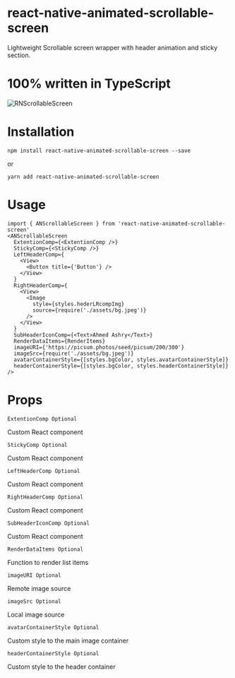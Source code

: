 # react-native-animated-scrollable-screen
Lightweight Scrollable screen wrapper with header animation and sticky section.

# 100% written in TypeScript

![RNScrollableScreen](https://user-images.githubusercontent.com/38687453/198964422-24a6aaf6-2d4c-4d43-b592-2fc6418d4fed.gif)

# Installation
```
npm install react-native-animated-scrollable-screen --save
```
or
```
yarn add react-native-animated-scrollable-screen
```

# Usage
```
import { ANScrollableScreen } from 'react-native-animated-scrollable-screen'
<ANScrollableScreen
  ExtentionComp={<ExtentionComp />}
  StickyComp={<StickyComp />}
  LeftHeaderComp={
    <View>
      <Button title={'Button'} />
    </View>
  }
  RightHeaderComp={
    <View>
      <Image
        style={styles.hederLRcompImg}
        source={require('./assets/bg.jpeg')}
      />
    </View>
  }
  SubHeaderIconComp={<Text>Ahmed Ashry</Text>}
  RenderDataItems={RenderItems}
  imageURI={'https://picsum.photos/seed/picsum/200/300'}
  imageSrc={require('./assets/bg.jpeg')}
  avatarContainerStyle={[styles.bgColor, styles.avatarContainerStyle]}
  headerContainerStyle={[styles.bgColor, styles.headerContainerStyle]}
/>
```

# Props
```
ExtentionComp Optional
```
Custom React component

```
StickyComp Optional
```
Custom React component

```
LeftHeaderComp Optional
```
Custom React component

```
RightHeaderComp Optional
```
Custom React component

```
SubHeaderIconComp Optional
```
Custom React component

```
RenderDataItems Optional
```
Function to render list items

```
imageURI Optional
```
Remote image source

```
imageSrc Optional
```
Local image source

```
avatarContainerStyle Optional
```
Custom style to the main image container

```
headerContainerStyle Optional
```
Custom style to the header container
